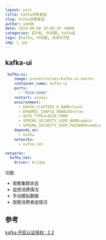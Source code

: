 ```yaml
---
layout: post
title: kafka消费者组
slug: kafka消费者组
author: ymkNK
date: 2024-09-08 19:09:20 +0800
categories: [开发, 中间键, kafka]
tags: [kafka, 中间键, 消息队列]
img: 1.jpg
---
```




## kafka-ui
```yaml
 kafka-ui:
    image: provectuslabs/kafka-ui:master
    container_name: kafka-ui
    ports:
      - "8910:8080"
    restart: always
    environment:
      - KAFKA_CLUSTERS_0_NAME=local
      - DYNAMIC_CONFIG_ENABLED=true
      - AUTH_TYPE=LOGIN_FORM
      - SPRING_SECURITY_USER_NAME=admin
      - SPRING_SECURITY_USER_PASSWORD=admin
    depends_on:
      - kafka
    networks:
      - kafka_net

networks:
  kafka_net:
    driver: bridge	
```

功能: 
- 观察集群状态
- 监控消费情况
- 手动模拟数据
- 观察消费者组情况

## 参考

[kafka 开启认证授权 : 2.2](https://blog.csdn.net/qq_38263083/article/details/133313443)
